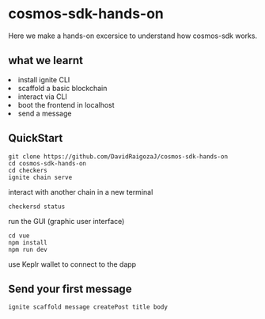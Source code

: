 # cosmos-sdk-hands-on

Here we make a hands-on excersice to understand how cosmos-sdk works.

## what we learnt

<li>
  install ignite CLI
  </li>
<li>
  scaffold a basic blockchain
    </li>
<li>
  interact via CLI
<li>
  boot the frontend in localhost
  </li>
<li>
  send a message
</li>

## QuickStart
```
git clone https://github.com/DavidRaigozaJ/cosmos-sdk-hands-on
cd cosmos-sdk-hands-on
cd checkers
ignite chain serve
```

interact with another chain in a new terminal

```
checkersd status
```
run the GUI (graphic user interface)

```
cd vue
npm install
npm run dev
```

use Keplr wallet to connect to the dapp 

## Send your first message

```
ignite scaffold message createPost title body
```
